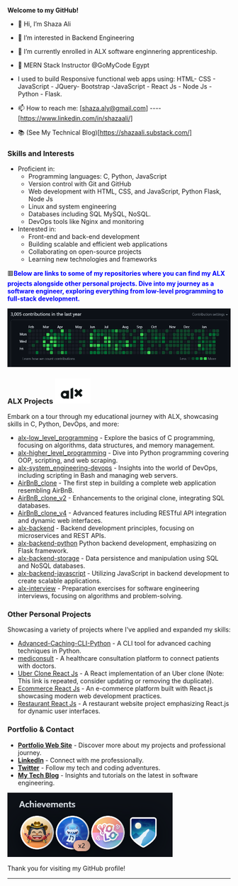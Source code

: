 
**Welcome to my GitHub!** 

- 👋 Hi, I’m Shaza Ali 
- 👀 I’m interested in Backend Engineering 
- 🌱 I’m currently enrolled in ALX software enginnering apprenticeship.
- 💞️ MERN Stack Instructor @GoMyCode Egypt
- I used to build Responsive functional web apps using:
    HTML- CSS - JavaScript - JQuery- Bootstrap -JavaScript - React Js - Node Js - Python - Flask.

- 📫 How to reach me: [shaza.aly@gmail.com]  ----    [https://www.linkedin.com/in/shazaali/]
- 📚 (See My Technical Blog)[https://shazaali.substack.com/]


### Skills and Interests

- Proficient in:
  - Programming languages: C, Python, JavaScript
  - Version control with Git and GitHub
  - Web development with HTML, CSS, and JavaScript, Python Flask, Node Js
  - Linux and system engineering
  - Databases including SQL MySQL, NoSQL.
  - DevOps tools like Nginx and monitoring
- Interested in:
  - Front-end and back-end development
  - Building scalable and efficient web applications
  - Collaborating on open-source projects
  - Learning new technologies and frameworks

🟥<strong style="color: blue;">Below are links to some of my repositories where you can find my ALX projects alongside other personal projects. Dive into my journey as a software engineer, exploring everything from low-level programming to full-stack development.</strong>


![My Contributions](./github.PNG)

### ALX Projects ![alt text](image.png)
Embark on a tour through my educational journey with ALX, showcasing skills in C, Python, DevOps, and more:
- [alx-low_level_programming](https://github.com/shazaaly/alx-higher_level_programming) - Explore the basics of C programming, focusing on algorithms, data structures, and memory management.
- [alx-higher_level_programming](https://github.com/shazaaly/alx-higher_level_programming) - Dive into Python programming covering OOP, scripting, and web scraping.
- [alx-system_engineering-devops](https://github.com/shazaaly/alx-system_engineering-devops) - Insights into the world of DevOps, including scripting in Bash and managing web servers.
- [AirBnB_clone](https://github.com/shazaaly/AirBnB_clone) - The first step in building a complete web application resembling AirBnB.
- [AirBnB_clone_v2](https://github.com/shazaaly/AirBnB_clone_v2) - Enhancements to the original clone, integrating SQL databases.
- [AirBnB_clone_v4](https://github.com/shazaaly/AirBnB_clone_v4) - Advanced features including RESTful API integration and dynamic web interfaces.
- [alx-backend](https://github.com/shazaaly/alx-backend) - Backend development principles, focusing on microservices and REST APIs.
- [alx-backend-python](https://github.com/shazaaly/alx-backend-python) Python backend development, emphasizing on Flask framework.
- [alx-backend-storage](https://github.com/shazaaly/alx-backend-storage) - Data persistence and manipulation using SQL and NoSQL databases.
- [alx-backend-javascript](https://github.com/shazaaly/alx-backend-javascript) - Utilizing JavaScript in backend development to create scalable applications.
- [alx-interview](https://github.com/shazaaly/alx-interview) - Preparation exercises for software engineering interviews, focusing on algorithms and problem-solving.

### Other Personal Projects
Showcasing a variety of projects where I've applied and expanded my skills:
- [Advanced-Caching-CLI-Python](https://github.com/shazaly/Advanced-Caching-CLI-Python) - A CLI tool for advanced caching techniques in Python.
- [mediconsult](https://github.com/shazaaly/mediconsult) - A healthcare consultation platform to connect patients with doctors.
- [Uber Clone React Js](https://github.com/shazaaly/uberDemo2) - A React implementation of an Uber clone (Note: This link is repeated, consider updating or removing the duplicate).
- [Ecommerce React Js](https://github.com/shazaaly/ecommercereact) - An e-commerce platform built with React.js showcasing modern web development practices.
- [Restaurant React Js](https://github.com/shazaaly/restaurant) - A restaurant website project emphasizing React.js for dynamic user interfaces.

### Portfolio & Contact
- **[Portfolio Web Site](https://portfoliogoreact.vercel.app/)** - Discover more about my projects and professional journey.
- **[LinkedIn](https://www.linkedin.com/in/shazaly)** - Connect with me professionally.
- **[Twitter](https://twitter.com/shazaAlyOthman)** - Follow my tech and coding adventures.
- **[My Tech Blog](https://shazaali.substack.com/)** - Insights and tutorials on the latest in software engineering.

![My Badges](./achievments.PNG)

Thank you for visiting my GitHub profile!

---
